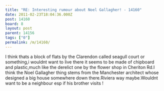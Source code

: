 ```yaml
---
title: "RE: Interesting rumour about Noel Gallagher! - 14160"
date: 2011-02-23T18:04:36.000Z
post: 14160
board: 8
layout: post
parent: 14156
tags: ["0"]
permalink: /m/14160/
---
```

I think thats a block of flats by the Clarendon called seagull court or something,i wouldnt want to live there it seems to be made of chipboard and plastic,much like the derelict one by the flower shop in Cheriton Rd.I think the Noel Gallagher thing stems from the Manchester architect whose designed a big house somewhere down there.Riviera way maybe.Wouldnt want to be a neighbour esp if his brother visits !
